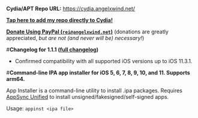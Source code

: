 **Cydia/APT Repo URL:** https://cydia.angelxwind.net/

[**Tap here to add my repo directly to Cydia!**](https://cydia.angelxwind.net/add.php)

[**Donate Using PayPal (`rei@angelxwind.net`)**](https://paypal.me/angelXwind) (donations are greatly appreciated, *but are not (and never will be) necessary!*)

#**Changelog for 1.1.1 ([full changelog](https://cydia.angelxwind.net/?page/com.linusyang.appinst-changelog))**

* Confirmed compatibility with all supported iOS versions up to iOS 11.3.1.

#**Command-line IPA app installer for iOS 5, 6, 7, 8, 9, 10, and 11. Supports arm64.**

App Installer is a command-line utility to install .ipa packages. Requires [AppSync Unified](https://cydia.angelxwind.net/net.angelxwind.appsyncunified) to install unsigned/fakesigned/self-signed apps.

Usage: `appinst <ipa file>`